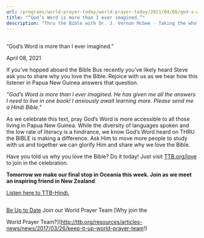 ```yaml
---
url: /programs/world-prayer-today/world-prayer-today/2021/04/08/god-s-word-is-more-than-i-ever-imagined
title: "“God’s Word is more than I ever imagined.”"
description: "Thru the Bible with Dr. J. Vernon McGee - Taking the whole Word to the whole world"
---
```







## 
 “God’s Word is more than I ever imagined.”


April 08, 2021




If you’ve hopped aboard the Bible Bus recently you’ve likely heard Steve ask you to share why you love the Bible. Rejoice with us as we hear how this listener in Papua New Guinea answers that question.

*“God’s Word is more than I ever imagined. He has given me all the answers I need to live in one book! I anxiously await learning more. Please send me a Hindi Bible.”* 

As we celebrate this text, pray God’s Word is more accessible to all those living in Papua New Guinea. While the diversity of languages spoken and the low rate of literacy is a hindrance, we know God’s Word heard on THRU the BIBLE is making a difference. Ask Him to move more people to study with us and together we can glorify Him and share why we love the Bible.

Have you told us why you love the Bible? Do it today! Just visit [TTB.org/love](https://www.ttb.org/love) to join in the celebration. 

**Tomorrow we make our final stop in Oceania this week. Join as we meet an inspiring friend in New Zealand**.

[Listen here to TTB-Hindi.](https://ttb.twr.org/home/day,0437/language,HIN)







## 




[Be Up to Date](http://feeds.feedburner.com/WorldPrayerToday "World Prayer Today RSS Feed")
Join our World Prayer Team
[Why join the  

World Prayer Team?](http://ttb.org/resources/articles-news/news/2017/03/26/keep-it-up-world-prayer-team!)




